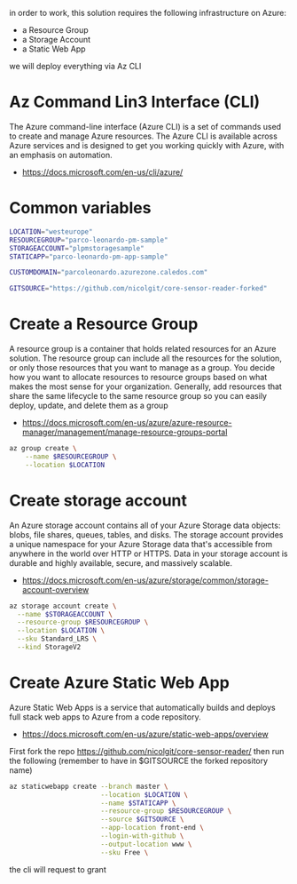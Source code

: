 in order to work, this solution requires the following infrastructure on Azure:

* a Resource Group
* a Storage Account
* a Static Web App

we will deploy everything via Az CLI

# Az Command Lin3 Interface (CLI)

The Azure command-line interface (Azure CLI) is a set of commands used to create and manage Azure resources. The Azure CLI is available across Azure services and is designed to get you working quickly with Azure, with an emphasis on automation.
* https://docs.microsoft.com/en-us/cli/azure/

# Common variables

```bash
LOCATION="westeurope"
RESOURCEGROUP="parco-leonardo-pm-sample"
STORAGEACCOUNT="plpmstoragesample"
STATICAPP="parco-leonardo-pm-app-sample"

CUSTOMDOMAIN="parcoleonardo.azurezone.caledos.com"

GITSOURCE="https://github.com/nicolgit/core-sensor-reader-forked" 
```


# Create a Resource Group
A resource group is a container that holds related resources for an Azure solution. The resource group can include all the resources for the solution, or only those resources that you want to manage as a group. You decide how you want to allocate resources to resource groups based on what makes the most sense for your organization. Generally, add resources that share the same lifecycle to the same resource group so you can easily deploy, update, and delete them as a group
* https://docs.microsoft.com/en-us/azure/azure-resource-manager/management/manage-resource-groups-portal

```bash
az group create \
    --name $RESOURCEGROUP \
    --location $LOCATION
```

# Create storage account
An Azure storage account contains all of your Azure Storage data objects: blobs, file shares, queues, tables, and disks. The storage account provides a unique namespace for your Azure Storage data that's accessible from anywhere in the world over HTTP or HTTPS. Data in your storage account is durable and highly available, secure, and massively scalable.
* https://docs.microsoft.com/en-us/azure/storage/common/storage-account-overview

```bash
az storage account create \
  --name $STORAGEACCOUNT \
  --resource-group $RESOURCEGROUP \
  --location $LOCATION \
  --sku Standard_LRS \
  --kind StorageV2
```

# Create Azure Static Web App
Azure Static Web Apps is a service that automatically builds and deploys full stack web apps to Azure from a code repository.
* https://docs.microsoft.com/en-us/azure/static-web-apps/overview

First fork the repo https://github.com/nicolgit/core-sensor-reader/ then run the following (remember to have in $GITSOURCE the forked repository name)

```bash
az staticwebapp create --branch master \
                       --location $LOCATION \
                       --name $STATICAPP \
                       --resource-group $RESOURCEGROUP \
                       --source $GITSOURCE \
                       --app-location front-end \
                       --login-with-github \
                       --output-location www \
                       --sku Free \
```

the cli will request to grant 
